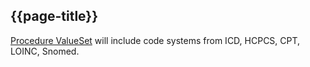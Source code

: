 ## {{page-title}}

[Procedure ValueSet](https://hl7.org/fhir/us/core/ValueSet-us-core-procedure-code.html) will include code systems from ICD, HCPCS, CPT, LOINC, Snomed.